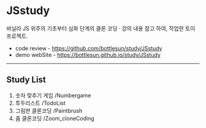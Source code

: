 # JSstudy
바닐라 JS 위주의 기초부터 심화 단계의 클론 코딩 · 강의 내용 참고 하여, 작업한 토이프로젝트.

* code review - https://github.com/bottlesun/study/JSstudy
* demo webSite - https://bottlesun.github.io/study/JSstudy

-------------------------------------------------------------------------------
## Study List 

1. 숫자 맞추기 게임 /Numbergame
2. 투두리스트 /TodoList
3. 그림판 클론코딩 /Paintbrush
4. 줌 클론코딩 /Zoom_cloneCoding
